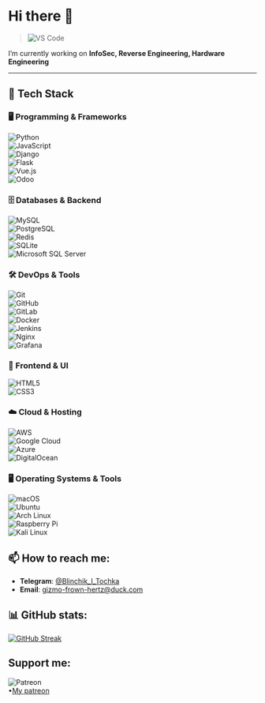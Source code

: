 # Hi there 👋
> ![VS Code](https://img.shields.io/badge/VSCode-007ACC?style=for-the-badge&logo=visual-studio-code&logoColor=white)


I’m currently working on **InfoSec, Reverse Engineering, Hardware Engineering**

---

## 🚀 Tech Stack  

### 🖥️ Programming & Frameworks  
![Python](https://img.shields.io/badge/Python-3776AB?style=for-the-badge&logo=python&logoColor=white)  
![JavaScript](https://img.shields.io/badge/JavaScript-F7DF1E?style=for-the-badge&logo=javascript&logoColor=black)  
![Django](https://img.shields.io/badge/Django-092E20?style=for-the-badge&logo=django&logoColor=white)  
![Flask](https://img.shields.io/badge/Flask-000000?style=for-the-badge&logo=flask&logoColor=white)  
![Vue.js](https://img.shields.io/badge/Vue.js-4FC08D?style=for-the-badge&logo=vue.js&logoColor=white)  
![Odoo](https://img.shields.io/badge/Odoo-7F2A8D?style=for-the-badge&logo=odoo&logoColor=white)  

### 🗄️ Databases & Backend  
![MySQL](https://img.shields.io/badge/MySQL-4479A1?style=for-the-badge&logo=mysql&logoColor=white)  
![PostgreSQL](https://img.shields.io/badge/PostgreSQL-316192?style=for-the-badge&logo=postgresql&logoColor=white)  
![Redis](https://img.shields.io/badge/Redis-DC382D?style=for-the-badge&logo=redis&logoColor=white)  
![SQLite](https://img.shields.io/badge/SQLite-003B57?style=for-the-badge&logo=sqlite&logoColor=white)  
![Microsoft SQL Server](https://img.shields.io/badge/SQL%20Server-CC2927?style=for-the-badge&logo=microsoft%20sql%20server&logoColor=white)  

### 🛠️ DevOps & Tools  
![Git](https://img.shields.io/badge/Git-F05032?style=for-the-badge&logo=git&logoColor=white)  
![GitHub](https://img.shields.io/badge/GitHub-181717?style=for-the-badge&logo=github&logoColor=white)  
![GitLab](https://img.shields.io/badge/GitLab-FC6D26?style=for-the-badge&logo=gitlab&logoColor=white)  
![Docker](https://img.shields.io/badge/Docker-2496ED?style=for-the-badge&logo=docker&logoColor=white)  
![Jenkins](https://img.shields.io/badge/Jenkins-D24939?style=for-the-badge&logo=jenkins&logoColor=white)  
![Nginx](https://img.shields.io/badge/Nginx-009639?style=for-the-badge&logo=nginx&logoColor=white)  
![Grafana](https://img.shields.io/badge/Grafana-F46800?style=for-the-badge&logo=grafana&logoColor=white)  

### 🎨 Frontend & UI  
![HTML5](https://img.shields.io/badge/HTML5-E34F26?style=for-the-badge&logo=html5&logoColor=white)  
![CSS3](https://img.shields.io/badge/CSS3-1572B6?style=for-the-badge&logo=css3&logoColor=white)  

### ☁️ Cloud & Hosting  
![AWS](https://img.shields.io/badge/AWS-232F3E?style=for-the-badge&logo=amazon-aws&logoColor=white)  
![Google Cloud](https://img.shields.io/badge/Google%20Cloud-4285F4?style=for-the-badge&logo=google-cloud&logoColor=white)  
![Azure](https://img.shields.io/badge/Azure-0078D4?style=for-the-badge&logo=microsoft-azure&logoColor=white)  
![DigitalOcean](https://img.shields.io/badge/DigitalOcean-0080FF?style=for-the-badge&logo=digitalocean&logoColor=white)  

### 🖥️ Operating Systems & Tools  
![macOS](https://img.shields.io/badge/macOS-000000?style=for-the-badge&logo=apple&logoColor=white)  
![Ubuntu](https://img.shields.io/badge/Ubuntu-E95420?style=for-the-badge&logo=ubuntu&logoColor=white)  
![Arch Linux](https://img.shields.io/badge/Arch%20Linux-1793D1?style=for-the-badge&logo=arch-linux&logoColor=white)  
![Raspberry Pi](https://img.shields.io/badge/Raspberry%20Pi-A22846?style=for-the-badge&logo=raspberry-pi&logoColor=white)  
![Kali Linux](https://img.shields.io/badge/Kali%20Linux-268BEE?style=for-the-badge&logo=kalilinux&logoColor=white)  


## 📫 How to reach me:
- **Telegram**: [@Blinchik_I_Tochka](https://t.me/@Blinchik_I_Tochka)
- **Email**: gizmo-frown-hertz@duck.com

## 📊 GitHub stats:
[![GitHub Streak](https://github-readme-streak-stats-smoky-two-50.vercel.app?user=DeepBlackHole&theme=nightowl)](https://git.io/streak-stats)

## Support me:
![Patreon](https://img.shields.io/badge/Patreon-FF424D?style=for-the-badge&logo=patreon&logoColor=white)  
•[My patreon](https://www.patreon.com/c/DeepBlackHole/membership)


